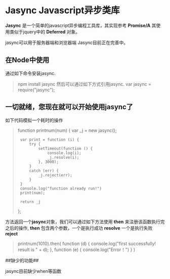 # Jasync Javascript异步类库 #

**Jasync** 是一个简单的javascript异步编程工具库，其实现参考 **Promise/A** 其使用类似于jquery中的 **Deferred** 对象。

jasync可以用于服务器端和浏览器端 Jasync目前正在完善中。

## 在Node中使用 ##
通过如下命令安装jasync.
> npm install jasync
然后可以通过如下方式引用jasync.
> var jasync = require("jasync");

## 一切就绪，您现在就可以开始使用jasync了 ##

如下代码模拟一个耗时的操作

> function printnum(num) {
>      var _j = new jasync();
> 
>      var print = function (i) {
>          try {
>              setTimeout(function () {
>                  console.log(i);
>                  _j.resolve(i);
>              }, 3000);
>          }
>          catch (err) {
>              _j.reject(err);
>          }
>      }
>      console.log("function already run!")
>      print(num);
> 
>      return _j
>  };

方法返回一个**jasync**对象，我们可以通过如下方法使用 **then** 来注册该函数执行完之后的操作, **then** 包含两个参数，一个是执行成功 **resolve** 一个是执行失败
**reject**

> printnum(1010).then(
>     function (d) {
>         console.log("first successfully! result is " + d);
>     },
>     function (e) {
>         console.log("Error！")
>     }
> )

##缺少的功能##

jasync目前缺少when等函数

